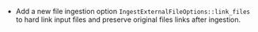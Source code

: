 * Add a new file ingestion option `IngestExternalFileOptions::link_files` to hard link input files and preserve original files links after ingestion.